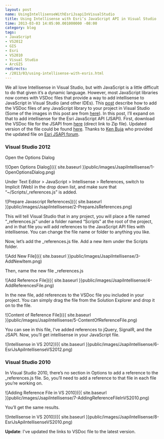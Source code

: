```yaml
---
layout: post
name: UsingIntellisenseWithEsriJsapiInVisualStudio
title: Using Intellisense with Esri’s JavaScript API in Visual Studio
time: 2013-03-03 14:05:00.001000000 -08:00
category: blog
tags:
- JavaScript
- VS2012
- GIS
- Esri
- VS2010
- Visual Studio
- ArcGIS
redirects:
- /2013/03/using-intellisense-with-esris.html
---
```

We all love Intellisense in Visual Studio, but with JavaScript is a little difficult to do that given it’s a dynamic language. However, most JavaScript libraries now comes with VSDoc files that provide a way to add intellisense to JavaScript in Visual Studio (and other IDEs). 
This [post](http://blog.craigtp.co.uk/post/Javascript-jQuery-Intellisense-in-Visual-Studio-2012.aspx) describe how to add the VSDoc files of any JavaScript library to your project in Visual Studio (Some of the images in this post are from [here](http://blog.craigtp.co.uk/post/Javascript-jQuery-Intellisense-in-Visual-Studio-2012.aspx)). In this post, I’ll expand on that to add intellisense for the Esri JavaScript API (JSAPI). 
First, download the VSDoc file for the JSAPI from [here](http://help.arcgis.com/en/webapi/javascript/arcgis/jshelp/jsapi_vsdoc12_v33.zip) (direct link to Zip file). Updated version of the file could be found [here](http://help.arcgis.com/en/webapi/javascript/arcgis/jsapi/#api_codeassist). 
Thanks to <span class="usertitle">[Ken Buja](http://forums.arcgis.com/members/1411-kenbuja) who provided the updated file on [Esri JSAPI forum](http://forums.arcgis.com/threads/78957-Is-the-VSDoc-for-JSAPI-Up-to-Date).</span>

### Visual Studio 2012
Open the Options Dialog  

![Open Options Dialog]({{ site.baseurl }}public/images/JsapiIntellisense/1-OpenOptionsDialog.png)  

Under Text Editor &gt; JavaScript &gt; Intellisense &gt; References, switch to Implicit (Web) in the drop down list, and make sure that “~/Scripts/_references.js” is added. 

![Prepare Javascript References]({{ site.baseurl }}public/images/JsapiIntellisense/2-PrepareJsReferences.png)  

This will tell Visual Studio that in any project, you will place a file named “_references.js” under a folder named “Scripts” at the root of the project, and in that file you will add references to the JavaScript API files with intellisense. You can change the file name or folder to anything you like. 

Now, let’s add the _references.js file. Add a new item under the Scripts folder. 

![Add New File]({{ site.baseurl }}public/images/JsapiIntellisense/3-AddNewItem.png)  

Then, name the new file _references.js 

![Add Reference File]({{ site.baseurl }}public/images/JsapiIntellisense/4-AddReferencesFile.png)  

In the new file, add references to the VSDoc file you included in your project. You can simply drag the file from the Solution Explorer and drop it on to the file. 

![Content of Reference File]({{ site.baseurl }}public/images/JsapiIntellisense/5-ContentOfReferenceFile.png)  

You can see in this file, I’ve added references to jQuery, SignalR, and the JSAPI. 
Now, you’ll get intellisense in your JavaScript file. 

![Intellisense in VS 2012]({{ site.baseurl }}public/images/JsapiIntellisense/6-EsriJsApiIntellisenseVS2012.png)  

### Visual Studio 2010
In Visual Studio 2010, there’s no section in Options to add a reference to the _references.js file. So, you’ll need to add a reference to that file in each file you’re working on. 

![Adding Reference File in VS 2010]({{ site.baseurl }}public/images/JsapiIntellisense/7-AddingReferenceFileInVS2010.png)  

You’ll get the same results.        

![Intellisense in VS 2010]({{ site.baseurl }}public/images/JsapiIntellisense/8-EsriJsApiIntellisenseVS2010.png)  

**Update**: I've updated the links to VSDoc file to the latest version.
  